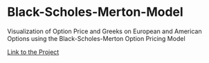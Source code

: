 # Black-Scholes-Merton-Model
Visualization of Option Price and Greeks on European and American Options using the Black-Scholes-Merton Option Pricing Model

[Link to the Project](https://share.streamlit.io/tfsm00/black-scholes-merton-model/main/BSM_streamlit.py)

